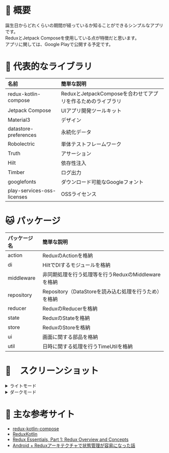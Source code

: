 # 🐨 概要
誕生日からどれくらいの期間が経っているか知ることができるシンプルなアプリです。  
ReduxとJetpack Composeを使用している点が特徴だと思います。  
アプリに関しては、Google Playで公開する予定です。  

# 🐶 代表的なライブラリ
|名前|簡単な説明|
|:--|:--|
|redux-kotlin-compose|ReduxとJetpackComposeを合わせてアプリを作るためのライブラリ|
|Jetpack Compose|UIアプリ開発ツールキット|
|Material3|デザイン|
|datastore-preferences|永続化データ|
|Robolectric|単体テストフレームワーク|
|Truth|アサーション|
|Hilt|依存性注入|
|Timber|ログ出力|
|googlefonts|ダウンロード可能なGoogleフォント|
|play-services-oss-licenses|OSSライセンス|

# 🐱 パッケージ
|パッケージ名|簡単な説明|
|:--|:--|
|action|ReduxのActionを格納|
|di|HiltでDIするモジュールを格納|
|middleware|非同期処理を行う処理等を行うReduxのMiddlewareを格納|
|repository|Repository（DataStoreを読み込む処理を行うため）を格納|
|reducer|ReduxのReducerを格納|
|state|ReduxのStateを格納|
|store|ReduxのStoreを格納|
|ui|画面に関する部品を格納|
|util|日時に関する処理を行うTimeUtilを格納|

# 🐹　スクリーンショット
<details>
<summary>ライトモード</summary>

|入力画面|メイン画面|設定画面|インフォ画面|
|:-:|:-:|:-:|:-:|
|<img width="320" alt="input_screen_light" src="https://user-images.githubusercontent.com/60963155/220823677-af14bd35-5b63-456c-89c3-5584d3249628.PNG">|<img width="320" alt="main_screen_light" src="https://user-images.githubusercontent.com/60963155/220823683-1d30bc93-d646-4217-a918-0a59cd357d7a.PNG">|<img width="320" alt="setting_screen_light" src="https://user-images.githubusercontent.com/60963155/220823686-d3d5de92-b9d2-493b-b98b-6c06e3fcdd64.PNG">|<img width="320" alt="info_screen_light" src="https://user-images.githubusercontent.com/60963155/220823689-bfc98257-7e26-4820-b9b3-e1147e194c7a.PNG">|
</details>

<details>
<summary>ダークモード</summary>

|入力画面|メイン画面|設定画面|インフォ画面|
|:-:|:-:|:-:|:-:|
|<img width="320" alt="input_screen_dark" src="https://user-images.githubusercontent.com/60963155/220823680-51eaebdf-2ab4-4325-9b1d-d8229475f172.PNG">|<img width="320" alt="main_screen_dark" src="https://user-images.githubusercontent.com/60963155/220823685-fa8942f1-afa8-487d-9e32-d036fc6f7527.PNG">|<img width="320" alt="setting_screen_dark" src="https://user-images.githubusercontent.com/60963155/220823687-68e829e0-62d1-4119-9067-9797fc4553a9.PNG">|<img width="320" alt="info_screen_dark" src="https://user-images.githubusercontent.com/60963155/220823690-46c04803-4d19-4d9e-8054-62dd6039c49d.PNG">|
</details>

# 🐰 主な参考サイト
- [redux-kotlin-compose](https://github.com/reduxkotlin/redux-kotlin-compose)
- [ReduxKotlin](https://reduxkotlin.org)
- [Redux Essentials, Part 1: Redux Overview and Concepts](https://redux.js.org/tutorials/essentials/part-1-overview-concepts)  
- [Android + Reduxアーキテクチャで状態管理が容易になった話](https://qiita.com/Urotea/items/8cbc8f55406b6ff32bbd)  
